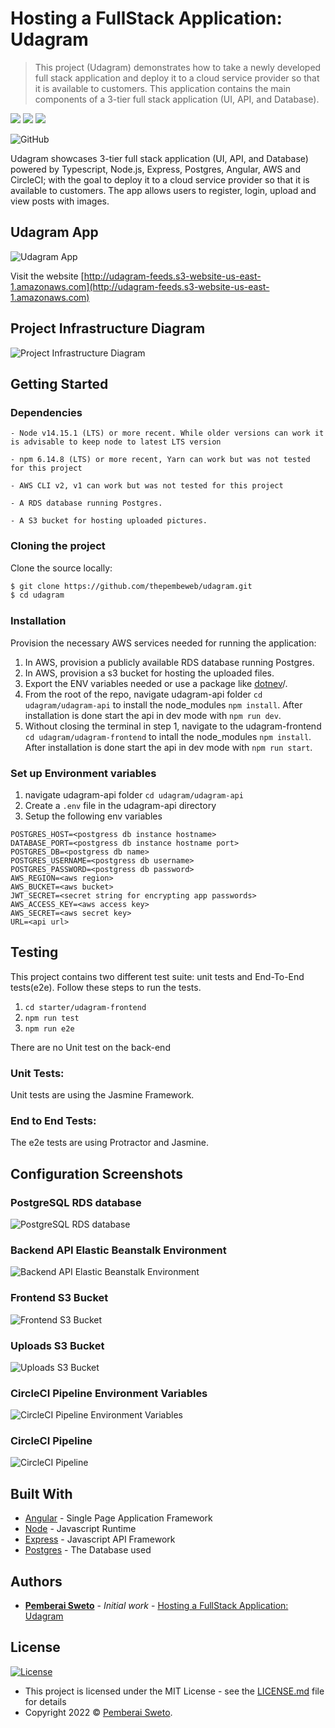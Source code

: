 ﻿# Hosting a FullStack Application: Udagram

> This project (Udagram) demonstrates how to take a newly developed full stack application and deploy it to a cloud service provider so that it is available to customers. This application contains the main components of a 3-tier full stack application (UI, API, and Database).

![](./screenshots/aws-ebs.png)
![](https://upload.wikimedia.org/wikipedia/commons/thumb/d/d9/Node.js_logo.svg/200px-Node.js_logo.svg.png)
![](https://upload.wikimedia.org/wikipedia/commons/thumb/2/29/Postgresql_elephant.svg/233px-Postgresql_elephant.svg.png)

![GitHub](https://img.shields.io/github/license/mashape/apistatus.svg)

Udagram showcases 3-tier full stack application (UI, API, and Database) powered by Typescript, Node.js, Express, Postgres, Angular, AWS and CircleCI; with the goal to deploy it to a cloud service provider so that it is available to customers. The app allows users to register, login, upload and view posts with images. 


## Udagram App

![Udagram App](./screenshots/udagram-frontend.png)

Visit the website [http://udagram-feeds.s3-website-us-east-1.amazonaws.com](http://udagram-feeds.s3-website-us-east-1.amazonaws.com)


## Project Infrastructure Diagram

![Project Infrastructure Diagram](./screenshots/udagram-diagram.png)


## Getting Started

### Dependencies

```
- Node v14.15.1 (LTS) or more recent. While older versions can work it is advisable to keep node to latest LTS version

- npm 6.14.8 (LTS) or more recent, Yarn can work but was not tested for this project

- AWS CLI v2, v1 can work but was not tested for this project

- A RDS database running Postgres.

- A S3 bucket for hosting uploaded pictures.

```

### Cloning the project

Clone the source locally:

```sh
$ git clone https://github.com/thepembeweb/udagram.git
$ cd udagram
```

### Installation

Provision the necessary AWS services needed for running the application:

1. In AWS, provision a publicly available RDS database running Postgres.
2. In AWS, provision a s3 bucket for hosting the uploaded files.
3. Export the ENV variables needed or use a package like [dotnev](https://www.npmjs.com/package/dotenv)/.
4. From the root of the repo, navigate udagram-api folder `cd udagram/udagram-api` to install the node_modules `npm install`. After installation is done start the api in dev mode with `npm run dev`.
5. Without closing the terminal in step 1, navigate to the udagram-frontend `cd udagram/udagram-frontend` to intall the node_modules `npm install`. After installation is done start the api in dev mode with `npm run start`.

### Set up Environment variables

1. navigate udagram-api folder `cd udagram/udagram-api`
2. Create a `.env` file in the udagram-api directory
3. Setup the following env variables
```
POSTGRES_HOST=<postgress db instance hostname>
DATABASE_PORT=<postgress db instance hostname port>
POSTGRES_DB=<postgress db name>
POSTGRES_USERNAME=<postgress db username>
POSTGRES_PASSWORD=<postgress db password>
AWS_REGION=<aws region>
AWS_BUCKET=<aws bucket>
JWT_SECRET=<secret string for encrypting app passwords>
AWS_ACCESS_KEY=<aws access key>
AWS_SECRET=<aws secret key>
URL=<api url>
```
 
## Testing

This project contains two different test suite: unit tests and End-To-End tests(e2e). Follow these steps to run the tests.

1. `cd starter/udagram-frontend`
2. `npm run test`
3. `npm run e2e`

There are no Unit test on the back-end

### Unit Tests:

Unit tests are using the Jasmine Framework.

### End to End Tests:

The e2e tests are using Protractor and Jasmine.

  
## Configuration Screenshots

### PostgreSQL RDS database

![PostgreSQL RDS database](./screenshots/udagram-db.png)

### Backend API Elastic Beanstalk Environment

![Backend API Elastic Beanstalk Environment](./screenshots/udagram-api-environment.png)

### Frontend S3 Bucket

![Frontend S3 Bucket](./screenshots/udagram-feeds.png)

### Uploads S3 Bucket

![Uploads S3 Bucket](./screenshots/udagram-uploads.png)

### CircleCI Pipeline Environment Variables

![CircleCI Pipeline Environment Variables](./screenshots/udagram-cicd-environment-vars.png)

### CircleCI Pipeline

![CircleCI Pipeline](./screenshots/udagram-cicd.png)

  
## Built With

* [Angular](https://angular.io/) - Single Page Application Framework
* [Node](https://nodejs.org) - Javascript Runtime
* [Express](https://expressjs.com/) - Javascript API Framework
* [Postgres](https://www.postgresql.org/) - The Database used


## Authors

* **[Pemberai Sweto](https://github.com/thepembeweb)** - *Initial work* - [Hosting a FullStack Application: Udagram](https://github.com/thepembeweb/udagram)

  
## License

[![License](http://img.shields.io/:license-mit-green.svg?style=flat-square)](http://badges.mit-license.org)

- This project is licensed under the MIT License - see the [LICENSE.md](LICENSE.md) file for details
- Copyright 2022 © [Pemberai Sweto](https://github.com/thepembeweb).
